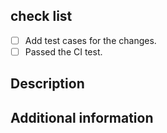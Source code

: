 <!--
Thank you for creating a pull request to contribute to Hexo!
-->

## check list

- [ ] Add test cases for the changes.
- [ ] Passed the CI test.

## Description

<!--  Describe your changes and why they are needed  -->

## Additional information

